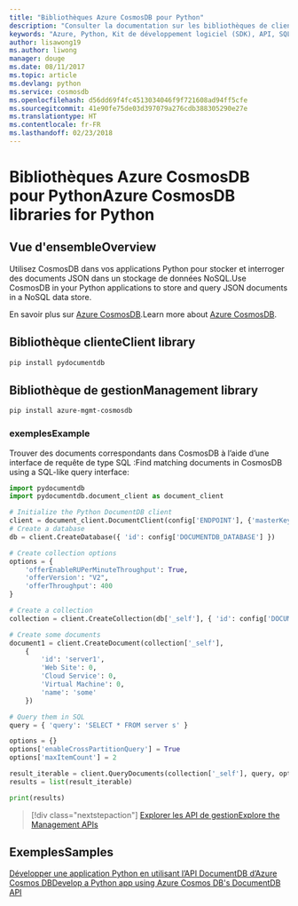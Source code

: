 ```yaml
---
title: "Bibliothèques Azure CosmosDB pour Python"
description: "Consulter la documentation sur les bibliothèques de client Python pour CosmosDB"
keywords: "Azure, Python, Kit de développement logiciel (SDK), API, SQL, base de données, Postgres, CosmosDB, NoSQL"
author: lisawong19
ms.author: liwong
manager: douge
ms.date: 08/11/2017
ms.topic: article
ms.devlang: python
ms.service: cosmosdb
ms.openlocfilehash: d56dd69f4fc4513034046f9f721608ad94ff5cfe
ms.sourcegitcommit: 41e90fe75de03d397079a276cdb388305290e27e
ms.translationtype: HT
ms.contentlocale: fr-FR
ms.lasthandoff: 02/23/2018
---
```

# <a name="azure-cosmosdb-libraries-for-python"></a><span data-ttu-id="3356c-104">Bibliothèques Azure CosmosDB pour Python</span><span class="sxs-lookup"><span data-stu-id="3356c-104">Azure CosmosDB libraries for Python</span></span>

## <a name="overview"></a><span data-ttu-id="3356c-105">Vue d'ensemble</span><span class="sxs-lookup"><span data-stu-id="3356c-105">Overview</span></span>

<span data-ttu-id="3356c-106">Utilisez CosmosDB dans vos applications Python pour stocker et interroger des documents JSON dans un stockage de données NoSQL.</span><span class="sxs-lookup"><span data-stu-id="3356c-106">Use CosmosDB in your Python applications to store and query JSON documents in a NoSQL data store.</span></span>

<span data-ttu-id="3356c-107">En savoir plus sur [Azure CosmosDB](https://docs.microsoft.com/azure/cosmos-db/introduction).</span><span class="sxs-lookup"><span data-stu-id="3356c-107">Learn more about [Azure CosmosDB](https://docs.microsoft.com/azure/cosmos-db/introduction).</span></span>

## <a name="client-library"></a><span data-ttu-id="3356c-108">Bibliothèque cliente</span><span class="sxs-lookup"><span data-stu-id="3356c-108">Client library</span></span>
 ```bash
pip install pydocumentdb
 ```

## <a name="management-library"></a><span data-ttu-id="3356c-109">Bibliothèque de gestion</span><span class="sxs-lookup"><span data-stu-id="3356c-109">Management library</span></span>
```bash
pip install azure-mgmt-cosmosdb
```

### <a name="example"></a><span data-ttu-id="3356c-110">exemples</span><span class="sxs-lookup"><span data-stu-id="3356c-110">Example</span></span>

<span data-ttu-id="3356c-111">Trouver des documents correspondants dans CosmosDB à l’aide d’une interface de requête de type SQL :</span><span class="sxs-lookup"><span data-stu-id="3356c-111">Find matching documents in CosmosDB using a SQL-like query interface:</span></span>

```python
import pydocumentdb
import pydocumentdb.document_client as document_client

# Initialize the Python DocumentDB client
client = document_client.DocumentClient(config['ENDPOINT'], {'masterKey': config['MASTERKEY']})
# Create a database
db = client.CreateDatabase({ 'id': config['DOCUMENTDB_DATABASE'] })

# Create collection options
options = {
    'offerEnableRUPerMinuteThroughput': True,
    'offerVersion': "V2",
    'offerThroughput': 400
}

# Create a collection
collection = client.CreateCollection(db['_self'], { 'id': config['DOCUMENTDB_COLLECTION'] }, options)

# Create some documents
document1 = client.CreateDocument(collection['_self'],
    { 
        'id': 'server1',
        'Web Site': 0,
        'Cloud Service': 0,
        'Virtual Machine': 0,
        'name': 'some' 
    })

# Query them in SQL
query = { 'query': 'SELECT * FROM server s' }    

options = {} 
options['enableCrossPartitionQuery'] = True
options['maxItemCount'] = 2

result_iterable = client.QueryDocuments(collection['_self'], query, options)
results = list(result_iterable)

print(results)
```
> [!div class="nextstepaction"]
> [<span data-ttu-id="3356c-112">Explorer les API de gestion</span><span class="sxs-lookup"><span data-stu-id="3356c-112">Explore the Management APIs</span></span>](/python/api/overview/azure/cosmosdb/management)

## <a name="samples"></a><span data-ttu-id="3356c-113">Exemples</span><span class="sxs-lookup"><span data-stu-id="3356c-113">Samples</span></span>

[<span data-ttu-id="3356c-114">Développer une application Python en utilisant l’API DocumentDB d’Azure Cosmos DB</span><span class="sxs-lookup"><span data-stu-id="3356c-114">Develop a Python app using Azure Cosmos DB's DocumentDB API</span></span>](https://azure.microsoft.com/resources/samples/azure-cosmos-db-documentdb-python-getting-started/)


